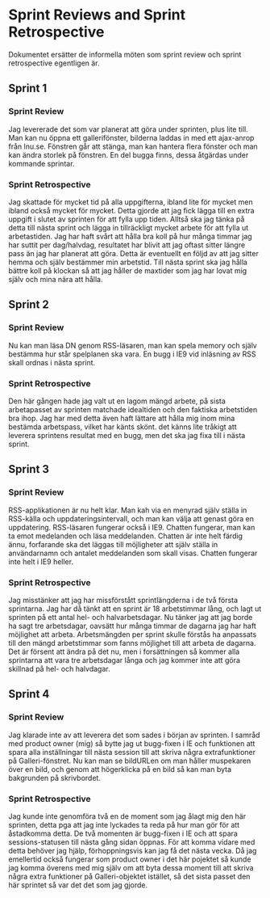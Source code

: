 # Sprint Reviews and Sprint Retrospective

Dokumentet ersätter de informella möten som sprint review och sprint retrospective egentligen är.

## Sprint 1
### Sprint Review
Jag levererade det som var planerat att göra under sprinten, plus lite till. 
Man kan nu öppna ett gallerifönster, bilderna laddas in med ett ajax-anrop från 
lnu.se. Fönstren går att stänga, man kan hantera flera fönster och man kan ändra 
storlek på fönstren. En del bugga finns, dessa åtgärdas under kommande sprintar.
### Sprint Retrospective
Jag skattade för mycket tid på alla uppgifterna, ibland lite för mycket men ibland 
också mycket för mycket. Detta gjorde att jag fick lägga till en extra uppgift i 
slutet av sprinten för att fylla upp tiden. Alltså ska jag tänka på detta till 
nästa sprint och lägga in tillräckligt mycket arbete för att fylla ut arbetastiden.
Jag har haft svårt att hålla bra koll på hur många timmar jag har suttit per 
dag/halvdag, resultatet har blivit att jag oftast sitter längre pass än jag har 
planerat att göra. Detta är eventuellt en följd av att jag sitter hemma och själv 
bestämmer min arbetstid. Till nästa sprint ska jag hålla bättre koll på klockan 
så att jag håller de maxtider som jag har lovat mig själv och mina nära att hålla.

## Sprint 2
### Sprint Review
Nu kan man läsa DN genom RSS-läsaren, man kan spela memory och själv bestämma hur 
står spelplanen ska vara. En bugg i IE9 vid inläsning av RSS skall ordnas i nästa 
sprint.
### Sprint Retrospective
Den här gången hade jag valt ut en lagom mängd arbete, på sista arbetapasset av 
sprinten matchade idealtiden och den faktiska arbetstiden bra ihop. Jag har med 
detta även haft lättare att hålla mig inom mina bestämda arbetspass, vilket har 
känts skönt. det känns lite tråkigt att leverera sprintens resultat med en bugg, 
men det ska jag fixa till i nästa sprint.

## Sprint 3
### Sprint Review
RSS-applikationen är nu helt klar. Man kah via en menyrad själv ställa in RSS-källa 
och uppdateringsintervall, och man kan välja att genast göra en uppdatering. 
RSS-läsaren fungerar också i IE9. Chatten fungerar, man kan ta emot medelanden och 
läsa meddelanden. Chatten är inte helt färdig ännu, forfarande ska det läggas till 
möjligheter att själv ställa in användarnamn och antalet meddelanden som skall visas. 
Chatten fungerar inte helt i IE9 heller.
### Sprint Retrospective
Jag misstänker att jag har missförstått sprintlängderna i de två första sprintarna. 
Jag har då tänkt att en sprint är 18 arbetstimmar lång, och lagt ut sprinten på ett 
antal hel- och halvarbetsdagar. Nu tänker jag att jag borde ha sagt tre arbetsdagar, 
oavsätt hur många timmar de dagarna jag har haft möjlighet att arbeta. Arbetsmängden 
per sprint skulle förstås ha anpassats till den mängd arbetstimmar som fanns möjlighet 
till att arbeta de dagarna. Det är försent att ändra på det nu, men i forsättningen så 
kommer alla sprintarna att vara tre arbetsdagar långa och jag kommer inte att göra 
skillnad på hel- och halvdagar.

## Sprint 4
### Sprint Review
Jag klarade inte av att leverera det som sades i början av sprinten. I samråd med 
product owner (mig) så bytte jag ut bugg-fixen i IE och funktionen att spara alla 
inställningar till nästa session till att skriva några extrafunktioner på Galleri-fönstret. 
Nu kan man se bildURLen om man håller muspekaren över en bild, och genom att högerklicka 
på en bild så kan man byta bakgrunden på skrivbordet.
### Sprint Retrospective
Jag kunde inte genomföra två en de moment som jag ålagt mig den här sprinten, detta pga 
att jag inte lyckades ta reda på hur man gör för att åstadkomma detta. De två momenten är 
bugg-fixen i IE och att spara sessions-statusen till nästa gång sidan öppnas. För att komma 
vidare med detta behöver jag hjälp, förhoppningsvis kan jag få det nästa vecka. Då jag 
emellertid också fungerar som product owner i det här pojektet så kunde jag komma överens 
med mig själv om att byta dessa moment till att skriva några extra funktioner på 
Galleri-objektet istället, så det sista passet den här sprintet så var det det som jag 
gjorde.
